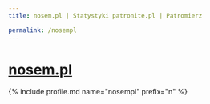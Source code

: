 ```yaml
---
title: nosem.pl | Statystyki patronite.pl | Patromierz

permalink: /nosempl
---
```


# [nosem.pl](https://patronite.pl/nosempl)

{% include profile.md name="nosempl" prefix="n" %}
